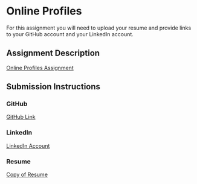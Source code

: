 # Online Profiles
For this assignment you will need to upload your resume and provide links to your GitHub account and your LinkedIn account.

## Assignment Description
[Online Profiles Assignment](https://education.launchcode.org/liftoff/modules/assignments/online-profiles)

## Submission Instructions
 
### GitHub
[GitHub Link](https://github.com/fgemzon)
### LinkedIn
[LinkedIn Account](https://www.linkedin.com/in/fionna-gemzon-0627956b/)
### Resume
[Copy of Resume](Gemzon-resume.pdf)

